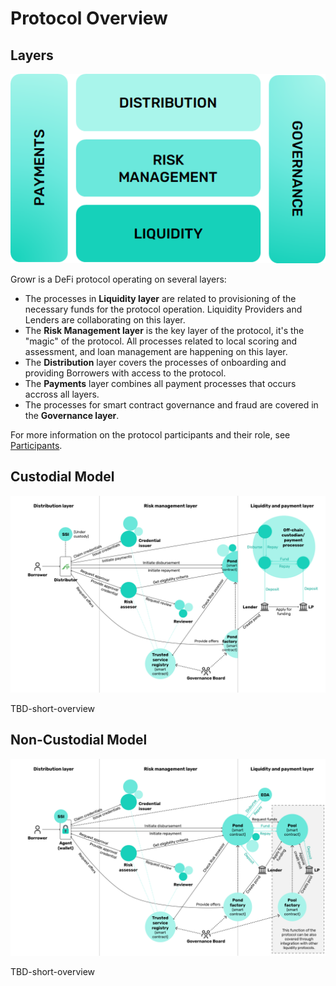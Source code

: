 # Protocol Overview
## Layers
![Growr protocol layers](../images/growr-layers.png)  

Growr is a DeFi protocol operating on several layers:
- The processes in **Liquidity layer** are related to provisioning of the necessary funds for the protocol operation. Liquidity Providers and Lenders are collaborating on this layer.
- The **Risk Management layer** is the key layer of the protocol, it's the "magic" of the protocol. All processes related to local scoring and assessment, and loan management are happening on this layer.
- The **Distribution** layer covers the processes of onboarding and providing Borrowers with access to the protocol.
- The **Payments** layer combines all payment processes that occurs accross all layers.
- The processes for smart contract governance and fraud are covered in the **Governance layer**.

For more information on the protocol participants and their role, see [Participants](./A-Summary-2-Participants.md).

## Custodial Model
![Growr Custodial model](../images/growr-custodial.png)

TBD-short-overview
## Non-Custodial Model
![Growr Custodial model](../images/growr-non-custodial.png)

TBD-short-overview